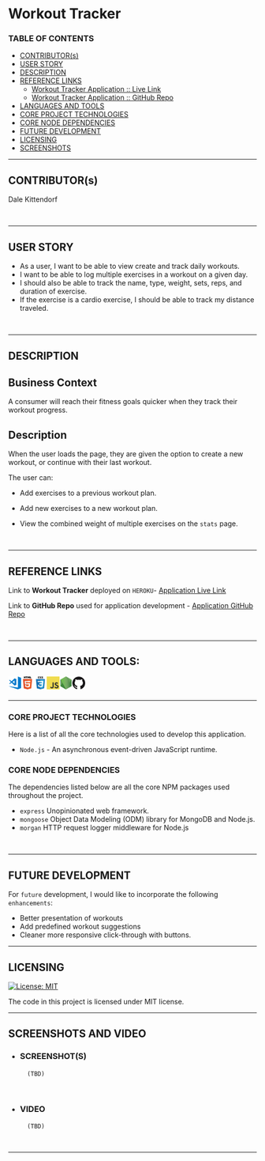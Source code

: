 # Workout Tracker

### TABLE OF CONTENTS

- [CONTRIBUTOR(s)](#CONTRIBUTOR(s))
- [USER STORY](#USER-STORY)
- [DESCRIPTION](#DESCRIPTION)
- [REFERENCE LINKS](#REFERENCE-LINKS)
  - [Workout Tracker Application :: Live Link](https://ancient-stream-67606.herokuapp.com/)
  - [Workout Tracker Application :: GitHub Repo](https://github.com/drkittendorf/17_workout_tracker)
- [LANGUAGES AND TOOLS](#LANGUAGES-AND-TOOLS)
- [CORE PROJECT TECHNOLOGIES](#CORE-PROJECT-TECHNOLOGIES)
- [CORE NODE DEPENDENCIES](#CORE-NODE-DEPENDENCIES)
- [FUTURE DEVELOPMENT](#FUTURE-DEVELOPMENT)
- [LICENSING](#LICENSING)
- [SCREENSHOTS](#SCREENSHOTS-AND-VIDEO)

---
## CONTRIBUTOR(s)
Dale Kittendorf

<br>

---

## USER STORY

- As a user, I want to be able to view create and track daily workouts. 
- I want to be able to log multiple exercises in a workout on a given day. 
- I should also be able to track the name, type, weight, sets, reps, and duration of exercise. 
- If the exercise is a cardio exercise, I should be able to track my distance traveled.

<br> 

---

## DESCRIPTION

## Business Context

A consumer will reach their fitness goals quicker when they track their workout progress.

## Description

When the user loads the page, they are given the option to create a new workout, or continue with their last workout.

The user can:

  * Add exercises to a previous workout plan.

  * Add new exercises to a new workout plan.

  * View the combined weight of multiple exercises on the `stats` page.
<br>

---

## REFERENCE LINKS

Link to **Workout Tracker** deployed on `HEROKU`- [Application Live Link](https://ancient-stream-67606.herokuapp.com/)

Link to **GitHub Repo** used for application development - [Application GitHub Repo](https://github.com/drkittendorf/17_workout_tracker)

<br>

---

## LANGUAGES AND TOOLS:
<img align="left" alt="Visual Studio Code" width="26px" src="https://raw.githubusercontent.com/github/explore/80688e429a7d4ef2fca1e82350fe8e3517d3494d/topics/visual-studio-code/visual-studio-code.png" />
<img align="left" alt="HTML5" width="26px" src="https://raw.githubusercontent.com/github/explore/80688e429a7d4ef2fca1e82350fe8e3517d3494d/topics/html/html.png" />
<img align="left" alt="CSS3" width="26px" src="https://raw.githubusercontent.com/github/explore/80688e429a7d4ef2fca1e82350fe8e3517d3494d/topics/css/css.png" />
<img align="left" alt="JavaScript" width="26px" src="https://raw.githubusercontent.com/github/explore/80688e429a7d4ef2fca1e82350fe8e3517d3494d/topics/javascript/javascript.png" />
<img align="left" alt="Node.js" width="26px" src="https://raw.githubusercontent.com/github/explore/80688e429a7d4ef2fca1e82350fe8e3517d3494d/topics/nodejs/nodejs.png" />
<img align="left" alt="GitHub" width="26px" src="https://raw.githubusercontent.com/github/explore/78df643247d429f6cc873026c0622819ad797942/topics/github/github.png" />

<br>
<br>

---

### CORE PROJECT TECHNOLOGIES

Here is a list of all the core technologies used to develop this application.

- `Node.js` - An asynchronous event-driven JavaScript runtime.

### CORE NODE DEPENDENCIES

The dependencies listed below are all the core NPM packages used throughout the project.

- `express` Unopinionated web framework.
- `mongoose` Object Data Modeling (ODM) library for MongoDB and Node.js.
- `morgan` HTTP request logger middleware for Node.js

<br>

---

## FUTURE DEVELOPMENT

For `future` development, I would like to incorporate the following `enhancements`:

- Better presentation of workouts
- Add predefined workout suggestions
- Cleaner more responsive click-through with buttons.

---


## LICENSING
[![License: MIT](https://img.shields.io/badge/License-MIT-yellow.svg)](https://opensource.org/licenses/MIT)  

The code in this project is licensed under MIT license.

---

## SCREENSHOTS AND VIDEO

- ### SCREENSHOT(S)  
        (TBD)

<br>

- ### VIDEO
        (TBD)
<br>

---